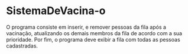 # SistemaDeVacina-o
O programa consiste em  inserir, e remover pessoas da fila após a vacinação, atualizando os demais membros da fila de acordo
com a sua prioridade. Por fim, o programa deve exibir a fila com todas as pessoas cadastradas.
